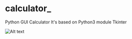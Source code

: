 # calculator_
Python GUI Calculator 
It's based on Python3
module Tkinter

![Alt text](https://en.wikipedia.org/wiki/Image#/media/File:Image_created_with_a_mobile_phone.png)
